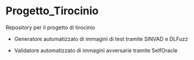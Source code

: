 # Progetto_Tirocinio
Repository per il progetto di tirocinio

- Generatore automatizzato di immagini di test tramite SINVAD e DLFuzz

- Validatore automatizzato di immagini avversarie tramite SelfOracle